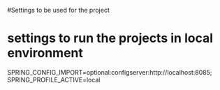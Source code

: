 #Settings to be used for the project

# settings to run the projects in local environment
SPRING_CONFIG_IMPORT=optional:configserver:http://localhost:8085;
SPRING_PROFILE_ACTIVE=local
